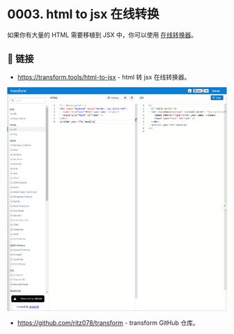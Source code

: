 # 0003. html to jsx 在线转换

如果你有大量的 HTML 需要移植到 JSX 中，你可以使用 [在线转换器](https://transform.tools/html-to-jsx)。

## 🔗 链接

- https://transform.tools/html-to-jsx - html 转 jsx 在线转换器。

![](md-imgs/2024-09-24-13-09-50.png)

- https://github.com/ritz078/transform - transform GitHub 仓库。